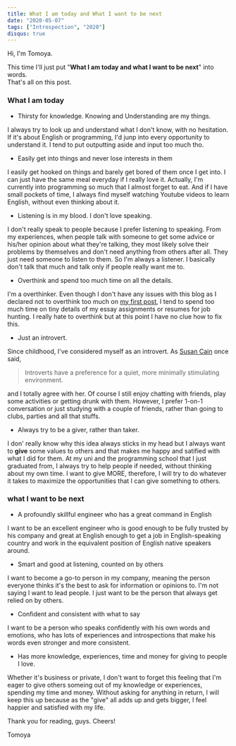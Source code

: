 ```yaml
---
title: What I am today and What I want to be next
date: "2020-05-07"
tags: ["Introspection", "2020"]
disqus: true
---
```


Hi, I'm Tomoya.

This time I'll just put "**What I am today and what I want to be next**" into words.  
That's all on this post.


### What I am today
 - Thirsty for knowledge. Knowing and Understanding are my things.

I always try to look up and understand what I don't know, with no hesitation. If it's about English or programming, I'd junp into every opportunity to understand it. I tend to put outputting aside and input too much tho.


 - Easily get into things and never lose interests in them

I easily get hooked on things and barely get bored of them once I get into. I can just have the same meal everyday if I really love it. Actually, I'm currently into programming so much that I almost forget to eat. And if I have small pockets of time, I always find myself watching Youtube videos to learn English, without even thinking about it.


 - Listening is in my blood. I don't love speaking.

I don't really speak to people because I prefer listening to speaking. From my experiences, when people talk with someone to get some advice or his/her opinion about what they're talking, they most likely solve their problems by themselves and don't need anything from others after all. They just need someone to listen to them. So I'm always a listener. I basically don't talk that much and talk only if people really want me to.


 - Overthink and spend too much time on all the details.

I'm a overthinker. Even though I don't have any issues with this blog as I declared not to overthink too much on [my first post](https://techguy10308blog.netlify.app/20200501/), I tend to spend too much time on tiny details of my essay assignments or resumes for job hunting. I really hate to overthink but at this point I have no clue how to fix this.


 - Just an introvert.

Since childhood, I've considered myself as an introvert. As [Susan Cain](https://www.quietrev.com/author/susan-cain/) once said, 
> Introverts have a preference for a quiet, more minimally stimulating environment.

and I totally agree with her. Of course I still enjoy chatting with friends, play some activities or getting drunk with them. However, I prefer 1-on-1 conversation or just studying with a couple of friends, rather than going to clubs, parties and all that stuffs.

 - Always try to be a giver, rather than taker.

I don' really know why this idea always sticks in my head but I always want to **give** some values to others and that makes me happy and satified with what I did for them. At my uni and the programming school that I just graduated from, I always try to help people if needed, without thinking about my own time. I want to give MORE, therefore, I will try to do whatever it takes to maximize the opportunities that I can give something to others.


### what I want to be next
 - A profoundly skillful engineer who has a great command in English

I want to be an excellent engineer who is good enough to be fully trusted by his company and great at English enough to get a job in English-speaking country and work in the equivalent position of English native speakers around.

 - Smart and good at listening, counted on by others

I want to become a go-to person in my company, meaning the person everyone thinks it's the best to ask for information or opinions to. I'm not saying I want to lead people. I just want to be the person that always get relied on by others.

 - Confident and consistent with what to say

I want to be a person who speaks confidently with his own words and emotions, who has lots of experiences and introspections that make his words even stronger and more consistent.

 - Has more knowledge, experiences, time and money for giving to people I love.

Whether it's business or private, I don't want to forget this feeling that I'm eager to give others someing out of my knowledge or experiences, spending my time and money. Without asking for anything in return, I will keep this up because as the "give" all adds up and gets bigger, I feel happier and satisfied with my life.

Thank you for reading, guys.
Cheers!

Tomoya